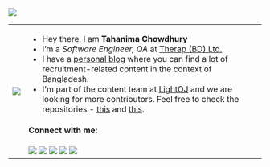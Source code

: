 <img src ="https://gpvc.arturio.dev/Tahanima">

<table>
  <tr>
    <td><img src="https://user-images.githubusercontent.com/6233068/125982926-d15a08c8-b8cc-453a-aea0-6806118f4ad9.gif"></td>
    <td>
      <ul>
        <li>Hey there, I am <strong>Tahanima Chowdhury</strong></li>
        <li>I’m a <em>Software Engineer, QA</em> at <a href="https://therapbd.com/">Therap (BD) Ltd.</a></li>
        <li>I have a <a href="https://tahanima.github.io/">personal blog</a> where you can find a lot of recruitment-related content in the context of Bangladesh.</li>
        <li>I'm part of the content team at <a href="https://github.com/lightoj-dev">LightOJ</a> and we are looking for more contributors. Feel free to check the repositories -  <a href="https://github.com/lightoj-dev/problem-tutorials">this</a> and <a href="https://github.com/lightoj-dev/problem-templates">this</a>.</li>
      </ul>
      <h4>Connect with me:</h4>
      <a href="mailto:tahanimachowdhury@gmail.com"><img src ="https://img.shields.io/badge/email-%23.svg?&style=for-the-badge&logo=www&logoColor=white%22&color=black"></a>
      <a href="https://tahanima.github.io/"><img src ="https://img.shields.io/badge/website-%23.svg?&style=for-the-badge&logo=www&logoColor=white%22&color=black"></a>
      <a href="https://twitter.com/TahanimaC"><img src="https://img.shields.io/badge/twitter-%231DA1F2.svg?&style=for-the-badge&logo=twitter&logoColor=white&color=black" /></a>
      <a href="https://www.linkedin.com/in/tahanima-chowdhury/"><img src="https://img.shields.io/badge/linkedin-%2312100E.svg?&style=for-the-badge&logo=linkedin&logoColor=white&color=black" /></a>
      <a href="https://tahanima.medium.com/"><img src="https://img.shields.io/badge/medium-%2312100E.svg?&style=for-the-badge&logo=medium&logoColor=white&color=black" /></a
    </td>
  </tr>
</table>
